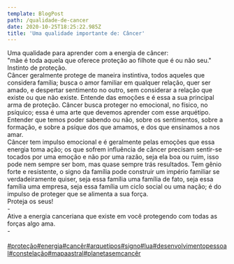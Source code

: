 ```yaml
---
template: BlogPost
path: /qualidade-de-cancer
date: 2020-10-25T18:25:22.985Z
title: 'Uma qualidade importante de: Câncer'
---
```

<!--StartFragment-->

Uma qualidade para aprender com a energia de câncer:\
"mãe é toda aquela que oferece proteção ao filhote que é ou não seu." Instinto de proteção.\
Câncer geralmente protege de maneira instintiva, todos aqueles que considera família; busca o amor familiar em qualquer relação, quer ser amado, e despertar sentimento no outro, sem considerar a relação que existe ou que não existe. Entende das emoções e é essa a sua principal arma de proteção. Câncer busca proteger no emocional, no físico, no psíquico; essa é uma arte que devemos aprender com esse arquétipo. Entender que temos poder sabendo ou não, sobre os sentimentos, sobre a formação, e sobre a psíque dos que amamos, e dos que ensinamos a nos amar.\
Câncer tem impulso emocional e é geralmente pelas emoções que essa energia toma ação; os que sofrem influência de câncer precisam sentir-se tocados por uma emoção e não por uma razão, seja ela boa ou ruim, isso pode nem sempre ser bom, mas quase sempre trás resultados. Tem gênio forte e resistente, o signo da família pode construir um império familiar se verdadeiramente quiser, seja essa família uma família de fato, seja essa família uma empresa, seja essa família um ciclo social ou uma nação; é do impulso de proteger que se alimenta a sua força.\
Proteja os seus!\
-\
Ative a energia canceriana que existe em você protegendo com todas as forças algo ama.\
-\
\
[\#proteção](https://www.instagram.com/explore/tags/prote%C3%A7%C3%A3o/)[\#energia](https://www.instagram.com/explore/tags/energia/)[\#cancêr](https://www.instagram.com/explore/tags/canc%C3%AAr/)[\#arquetipos](https://www.instagram.com/explore/tags/arquetipos/)[\#signo](https://www.instagram.com/explore/tags/signo/)[\#lua](https://www.instagram.com/explore/tags/lua/)[\#desenvolvimentopessoal](https://www.instagram.com/explore/tags/desenvolvimentopessoal/)[\#constelação](https://www.instagram.com/explore/tags/constela%C3%A7%C3%A3o/)[\#mapaastral](https://www.instagram.com/explore/tags/mapaastral/)[\#planetasemcancêr](https://www.instagram.com/explore/tags/planetasemcanc%C3%AAr/)

<!--EndFragment-->
